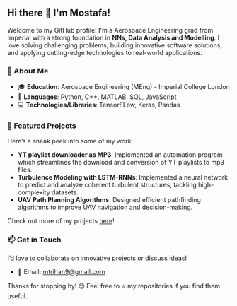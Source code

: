 ## Hi there 👋 I'm Mostafa!

Welcome to my GitHub profile! I'm a Aerospace Engineering grad from Imperial with a strong foundation in **NNs, Data Analysis and Modelling**. I love solving challenging problems, building innovative software solutions, and applying cutting-edge technologies to real-world applications.

### 🌟 About Me
- 🎓 **Education**: Aerospace Engineering (MEng) - Imperial College London
- 🔧 **Languages**: Python, C++, MATLAB, SQL, JavaScript  
- 💻 **Technologies/Libraries**: TensorFLow, Keras, Pandas

### 🔭 Featured Projects
Here’s a sneak peek into some of my work:
- **YT playlist downloader as MP3**: Implemented an automation program which streamlines the download and conversion of YT playlists to mp3 files. 
- **Turbulence Modeling with LSTM-RNNs**: Implemented a neural network to predict and analyze coherent turbulent structures, tackling high-complexity datasets.  
- **UAV Path Planning Algorithms**: Designed efficient pathfinding algorithms to improve UAV navigation and decision-making.  

Check out more of my projects [here](https://github.com/mt1520?tab=repositories)!

### 📫 Get in Touch
I’d love to collaborate on innovative projects or discuss ideas!  
- 📧 Email: [mtrihan9@gmail.com](mailto:mtrihan9@gmail.com)

Thanks for stopping by! 😊 Feel free to ⭐️ my repositories if you find them useful.
<!--
**Mt1520/mt1520** is a ✨ _special_ ✨ repository because its `README.md` (this file) appears on your GitHub profile.

Here are some ideas to get you started:

- 🔭 I’m currently working on ...
- 🌱 I’m currently learning ...
- 👯 I’m looking to collaborate on ...
- 🤔 I’m looking for help with ...
- 💬 Ask me about ...
- 📫 How to reach me: ...
- 😄 Pronouns: ...
- ⚡ Fun fact: ...
-->
